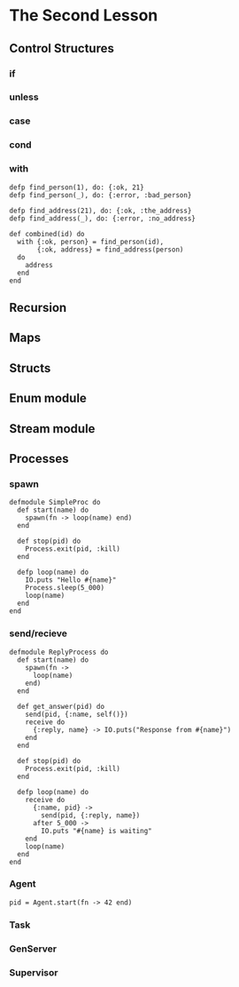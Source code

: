 The Second Lesson
=================

## Control Structures

### if
### unless
### case
### cond
### with
```
defp find_person(1), do: {:ok, 21}
defp find_person(_), do: {:error, :bad_person}

defp find_address(21), do: {:ok, :the_address}
defp find_address(_), do: {:error, :no_address}

def combined(id) do
  with {:ok, person} = find_person(id),
       {:ok, address} = find_address(person)
  do
    address
  end
end
```

## Recursion
## Maps
## Structs
## Enum module
## Stream module

## Processes

### spawn

```
defmodule SimpleProc do
  def start(name) do
    spawn(fn -> loop(name) end)
  end

  def stop(pid) do
    Process.exit(pid, :kill)
  end

  defp loop(name) do
    IO.puts "Hello #{name}"
    Process.sleep(5_000)
    loop(name)
  end
end
```

### send/recieve

```
defmodule ReplyProcess do
  def start(name) do
    spawn(fn ->
      loop(name)
    end)
  end

  def get_answer(pid) do
    send(pid, {:name, self()})
    receive do
      {:reply, name} -> IO.puts("Response from #{name}")
    end
  end

  def stop(pid) do
    Process.exit(pid, :kill)
  end

  defp loop(name) do
    receive do
      {:name, pid} ->
        send(pid, {:reply, name})
      after 5_000 ->
        IO.puts "#{name} is waiting"
    end
    loop(name)
  end
end
```
### Agent

```
pid = Agent.start(fn -> 42 end)

```

### Task
### GenServer
### Supervisor
